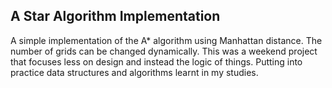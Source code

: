 ## A Star Algorithm Implementation
A simple implementation of the A* algorithm using Manhattan distance. The number of grids can be changed dynamically. 
This was a weekend project that focuses less on design and instead the logic of things. Putting into practice
data structures and algorithms learnt in my studies.

